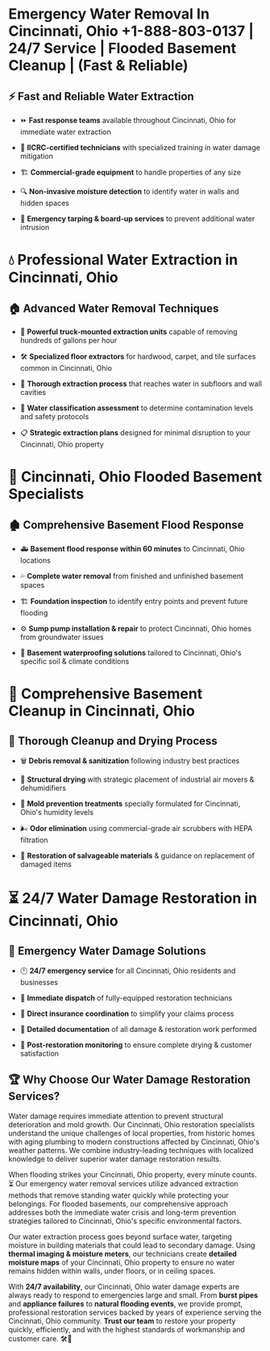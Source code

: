 # Emergency Water Removal In Cincinnati, Ohio +1-888-803-0137 | 24/7 Service | Flooded Basement Cleanup | (Fast & Reliable)  

## ⚡ Fast and Reliable Water Extraction  
- ⏩ **Fast response teams** available throughout Cincinnati, Ohio for immediate water extraction  
- 🏅 **IICRC-certified technicians** with specialized training in water damage mitigation  
- 🏗️ **Commercial-grade equipment** to handle properties of any size  
- 🔍 **Non-invasive moisture detection** to identify water in walls and hidden spaces  
- 🛑 **Emergency tarping & board-up services** to prevent additional water intrusion  

# 💧 Professional Water Extraction in Cincinnati, Ohio  

## 🏠 Advanced Water Removal Techniques  
- 🚛 **Powerful truck-mounted extraction units** capable of removing hundreds of gallons per hour  
- 🛠️ **Specialized floor extractors** for hardwood, carpet, and tile surfaces common in Cincinnati, Ohio  
- 📏 **Thorough extraction process** that reaches water in subfloors and wall cavities  
- 🧪 **Water classification assessment** to determine contamination levels and safety protocols  
- 📋 **Strategic extraction plans** designed for minimal disruption to your Cincinnati, Ohio property  

# 🌊 Cincinnati, Ohio Flooded Basement Specialists  

## 🏚️ Comprehensive Basement Flood Response  
- 🚑 **Basement flood response within 60 minutes** to Cincinnati, Ohio locations  
- 💦 **Complete water removal** from finished and unfinished basement spaces  
- 🏗️ **Foundation inspection** to identify entry points and prevent future flooding  
- ⚙️ **Sump pump installation & repair** to protect Cincinnati, Ohio homes from groundwater issues  
- 🌱 **Basement waterproofing solutions** tailored to Cincinnati, Ohio's specific soil & climate conditions  

# 🧹 Comprehensive Basement Cleanup in Cincinnati, Ohio  

## 🔄 Thorough Cleanup and Drying Process  
- 🗑️ **Debris removal & sanitization** following industry best practices  
- 💨 **Structural drying** with strategic placement of industrial air movers & dehumidifiers  
- 🦠 **Mold prevention treatments** specially formulated for Cincinnati, Ohio's humidity levels  
- 🌬️ **Odor elimination** using commercial-grade air scrubbers with HEPA filtration  
- 🔧 **Restoration of salvageable materials** & guidance on replacement of damaged items  

# ⏳ 24/7 Water Damage Restoration in Cincinnati, Ohio  

## 🚀 Emergency Water Damage Solutions  
- 🕛 **24/7 emergency service** for all Cincinnati, Ohio residents and businesses  
- 🚒 **Immediate dispatch** of fully-equipped restoration technicians  
- 🏦 **Direct insurance coordination** to simplify your claims process  
- 📜 **Detailed documentation** of all damage & restoration work performed  
- 🔎 **Post-restoration monitoring** to ensure complete drying & customer satisfaction  

## 🏆 Why Choose Our Water Damage Restoration Services?  
Water damage requires immediate attention to prevent structural deterioration and mold growth. Our Cincinnati, Ohio restoration specialists understand the unique challenges of local properties, from historic homes with aging plumbing to modern constructions affected by Cincinnati, Ohio's weather patterns. We combine industry-leading techniques with localized knowledge to deliver superior water damage restoration results.  

When flooding strikes your Cincinnati, Ohio property, every minute counts. ⏳ Our emergency water removal services utilize advanced extraction methods that remove standing water quickly while protecting your belongings. For flooded basements, our comprehensive approach addresses both the immediate water crisis and long-term prevention strategies tailored to Cincinnati, Ohio's specific environmental factors.  

Our water extraction process goes beyond surface water, targeting moisture in building materials that could lead to secondary damage. Using **thermal imaging & moisture meters**, our technicians create **detailed moisture maps** of your Cincinnati, Ohio property to ensure no water remains hidden within walls, under floors, or in ceiling spaces.  

With **24/7 availability**, our Cincinnati, Ohio water damage experts are always ready to respond to emergencies large and small. From **burst pipes** and **appliance failures** to **natural flooding events**, we provide prompt, professional restoration services backed by years of experience serving the Cincinnati, Ohio community. **Trust our team** to restore your property quickly, efficiently, and with the highest standards of workmanship and customer care. 🛠️💪  
